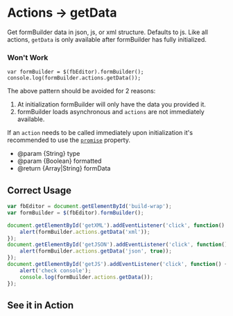 # Actions -> getData
Get formBuilder data in json, js, or xml structure. Defaults to js. Like all actions, `getData` is only available after formBuilder has fully initialized.

### Won't Work
```
var formBuilder = $(fbEditor).formBuilder();
console.log(formBuilder.actions.getData());
```
The above pattern should be avoided for 2 reasons:

1. At initialization formBuilder will only have the data you provided it.
2. formBuilder loads asynchronous and `actions` are not immediately available.

If an `action` needs to be called immediately upon initialization it's recommended to use the [`promise`](https://sudharshanformbuilder.online/docs/formBuilder/promise/) property.

- @param  {String} type
- @param  {Boolean} formatted
- @return {Array|String} formData

## Correct Usage
```javascript
var fbEditor = document.getElementById('build-wrap');
var formBuilder = $(fbEditor).formBuilder();

document.getElementById('getXML').addEventListener('click', function() {
    alert(formBuilder.actions.getData('xml'));
});
document.getElementById('getJSON').addEventListener('click', function() {
    alert(formBuilder.actions.getData('json', true));
});
document.getElementById('getJS').addEventListener('click', function() {
    alert('check console');
    console.log(formBuilder.actions.getData());
});
```
## See it in Action
<p data-height="525" data-theme-id="22927" data-embed-version="2" data-slug-hash="zwrddy" data-default-tab="result" data-user="sudharshan" class="codepen"></p>
